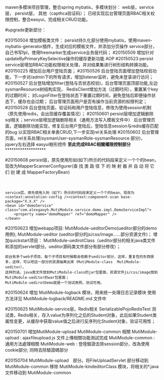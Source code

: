 maven多模块项目管理，整合spring mybatis，多模块划分： web层，service层， persist层， 其他（capthca验证码）；
已经实现后台管理页面RBAC相关权限控制，整合easyui，完成相关CRUD功能。

#upgrade更新部分：

#20150504
	增加模板类文件：
		persist持久化部分使用mybatis，使用maven-mybatis-generator插件，生成对应的模板文件，并添加分页操作
		service部分，自己书写fpl，使用freemarker生成service业务层代码；
#20150509
	增加针对updateByPrimaryKeySelective操作的缓存更新功能 AOP
#20150523
	persist service层增加RBAC功能权限相关处理，并对结果集进行树形结构转换功能。
#20150225
	增加后台用户登陆页面；
#20150526
	后台登陆页面增加登陆校验功能，下一步对/admin下的所有请求，增加listener监听，避免未登录进行访问；
#20150527
	后台登陆增加filter(登陆与否状态校验)，后台管理页面顶部功能,左边sysmanResource树结构实现，
	RedisClient增加方法（过期时间），重置某个key的过期时间；
	对LoginFilter在登陆状态下重置过期时间，避免登陆后即便操作状态下，缓存也会过期；
	后台管理页面用户是否有操作当前资源的权限判定；
#20150528
	后台登陆页面，验证码和用户登陆信息，修改为使用session机制（原先使用redis，会出现缓存覆盖情况）；
#20150601
	persist层增加逻辑删除sql相关；service层增加逻辑删除相关（通用方法写入模板文件中）
	后台管理页面，逻辑删除功能实现，修复后台用户登陆后，登陆信息session与redis缓存匹配的bug
	以实现RBAC相关单表CRUD,下一步实现rel关系处理
#20150602
	后台管理页面，rel关系处理(sysmanUser-sysmanRole-sysmanResource 部分)，
	jquery左右选择 easyui樹形控件
********************************至此完成RBAC相關權限控制部分***************************************************	

#20150608
	persist层，原先使用形如(如下)所示的代码段来定义一个个的bean，现改为MapperScannerConfigurer(查 找 类 路 径 下 的 映 射 器 并 自 动 将 它 们 创 建 成 MapperFactoryBean)
	<bean id="demoMapper" class="org.mybatis.spring.mapper.MapperFactoryBean">  
        <property name="sqlSessionFactory" ref="sqlSessionFactory" />  
        <property name="mapperInterface" value="com.alexgaoyh.MutiModule.persist.demo.DemoMapper" />  
	</bean>
	
	service层，原先使用入刑（如下）所示的代码段来定义一个个的bean，现改为<context:annotation-config /><context:component-scan base-package="X.X.X" />
	<bean id="demoService" class="com.alexgaoyh.MutiModule.service.demo.impl.DemoServiceImpl">
		<property name="demoMapper" ref="demoMapper" />
	</bean>	  
	
#20150623
	增加webapp项目: 
		MutiModule-ueditorDemo(ueditor部分的demo用例);
		MutiModule-ueditor	  (ueditor部分的js/css/image……部分资源文件)；
	增加quickstart项目：
		MutiModule-uedirotClass（ueditor部分的相关java类文件和添加的servlet部分。ueditor源码类文件部分有部分修改）；
		
	前台有多个web子项目，每个子项目有时候都会依赖于ueditor部分，这样，重复性的东西很多，这样，可以吧这一部分的资源抽离出来（MutiModule-class  MutiModule-ueditor），
	这样的话，java类文件放到MutiModule-class的jar包里面，资源文件js/css/image放到MutiModule-ueditor的war包里面；
	MutiModule-uedirotDemo就是一个测试用例，测试可用。
	
#20150624
	增加 MutiModule-logback 模块，用来统一处理日志记录模块
	使用方法详见  MutiModule-logback/README.md 文件中
	
#20150625
	MutiModule-service层，Redis相关
	SerializablePojoRedisTest 测试类，Redis相关，存入value为序列化之后的Student对象，此后如果Student类属性变更，从缓存中获取value值之后进行反序列化Student对象，验证可用性；

#20150701
	增加MutiModule-upload MutiModule-common 相關
	MutiModule-upload : ajaxfileupload.js 文件上傳相關功能測試完成
	MutiModule-common : 通用方法處理相關
	MutiModule-web : 登陸驗證去除session部分，改為使用cookie部分;	同時去除驗證碼部分	
	
#20150704
	MutiModule-upload　部分。将FileUploadServlet 部分移动到MutiModule-common 
	移除 MutiModule-kindeditorClass 模块，将相关的*.java文件移动到 MutiModule-common